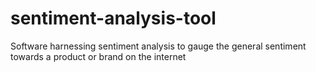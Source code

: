 # sentiment-analysis-tool
Software harnessing sentiment analysis to gauge the general sentiment towards a product or brand on the internet
